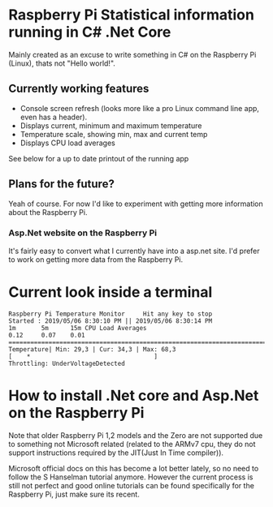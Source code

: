 

# Raspberry Pi Statistical information running in C# .Net Core
Mainly created as an excuse to write something in C# on the Raspberry Pi (Linux), thats not "Hello world!".

## Currently working features

 - Console screen refresh (looks more like a pro Linux command line app, even has a header).
 - Displays current, minimum and maximum temperature
 - Temperature scale, showing min, max and current temp
 - Displays CPU load averages

See below for a up to date printout of the running app
    
## Plans for the future?
Yeah of course. For now I'd like to experiment with getting more information about the Raspberry Pi.

### Asp.Net website on the Raspberry Pi
It's fairly easy to convert what I currently have into a asp.net site. I'd prefer to work on getting more data from the Raspberry Pi.

# Current look inside a terminal

```
Raspberry Pi Temperature Monitor     Hit any key to stop
Started : 2019/05/06 8:30:10 PM || 2019/05/06 8:30:14 PM
1m       5m      15m CPU Load Averages
0.12     0.07    0.01
=============================================================================
Temperature| Min: 29,3 | Cur: 34,3 | Max: 68,3
[    *                                  ]
Throttling: UnderVoltageDetected
```

# How to install .Net core and Asp.Net on the Raspberry Pi
Note that older Raspberry Pi 1,2 models and the Zero are not supported due to something not Microsoft related (related to the ARMv7 cpu, they do not support instructions required by the JIT(Just In Time compiler)).

Microsoft official docs on this has become a lot better lately, so no need to follow the S Hanselman tutorial anymore.
However the current process is still not perfect and good online tutorials can be found specifically for the Raspberry Pi, just make sure its recent.
